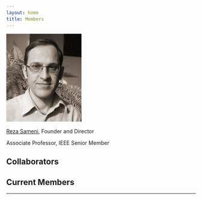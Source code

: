 ```yaml
---
layout: home
title: Members
---
```


<img width="200px" src="/assets/photos/rezasameni.jpg">

[Reza Sameni](https://www.sameni.info), Founder and Director

Associate Professor, IEEE Senior Member

## Collaborators

## Current Members

<!---  Researcher | Name & Current Position | Research During Collaboration | Years --->
<!--- ------------ | ------------- | ------------- | ------------- --->
<!--- To be added |  To be added | To be added | To be added --->
<!---  ... |  ... | ... | ... --->
***
